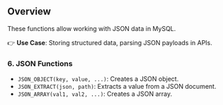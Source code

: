 ## **Overview**

These functions allow working with JSON data in MySQL.

👉 **Use Case**: Storing structured data, parsing JSON payloads in APIs.

### **6. JSON Functions**  
- `JSON_OBJECT(key, value, ...)`: Creates a JSON object.  
- `JSON_EXTRACT(json, path)`: Extracts a value from a JSON document.  
- `JSON_ARRAY(val1, val2, ...)`: Creates a JSON array.  
